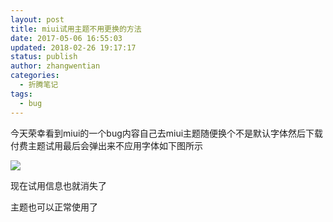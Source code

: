 ```yaml
---
layout: post
title: miui试用主题不用更换的方法
date: 2017-05-06 16:55:03
updated: 2018-02-26 19:17:17
status: publish
author: zhangwentian
categories: 
  - 折腾笔记
tags: 
  - bug
---
```



今天荣幸看到miui的一个bug内容自己去miui主题随便换个不是默认字体然后下载付费主题试用最后会弹出来不应用字体如下图所示

![](https://ooo.0o0.ooo/2017/05/06/590d90167ecde.jpg)

现在试用信息也就消失了

  

主题也可以正常使用了